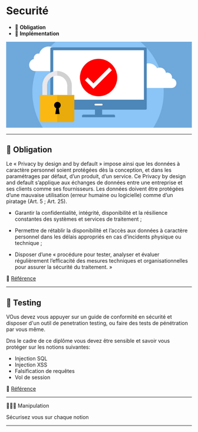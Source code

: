 # Securité

* 🔖 **Obligation**
* 🔖 **Implémentation**

![image](./resources/security.jpg)

___

## 📑 Obligation

Le « Privacy by design and by default » impose ainsi que les données à caractère personnel soient protégées dès la conception, et dans les paramétrages par défaut, d’un produit, d’un service. Ce Privacy by design and default s’applique aux échanges de données entre une entreprise et ses clients comme ses fournisseurs. Les données doivent être protégées d’une mauvaise utilisation (erreur humaine ou logicielle) comme d’un piratage (Art. 5 ; Art. 25).

* Garantir la confidentialité, intégrité, disponibilité et la résilience constantes des systèmes et services de traitement ; 

* Permettre de rétablir la disponibilité et l’accès aux données à caractère personnel dans les délais appropriés en cas d’incidents physique ou technique ;

* Disposer d’une « procédure pour tester, analyser et évaluer régulièrement l’efficacité des mesures techniques et organisationnelles pour assurer la sécurité du traitement. »


🔗 [Référence](https://www.cnil.fr/fr/reglement-europeen-protection-donnees/chapitre2#Article5)

___

## 📑 Testing


VOus devez vous appuyer sur un guide de conformité en sécurité et disposer d'un outil de penetration testing, ou faire des tests de pénétration par vous même.

Dns le cadre de ce diplôme vous devez être sensible et savoir vous protéger sur les notions suivantes:

* Injection SQL
* Injection XSS
* Falsification de requêtes
* Vol de session

🔗 [Référence](https://owasp.org/www-community/attacks/)

___

👨🏻‍💻 Manipulation

Sécurisez vous sur chaque notion

___
